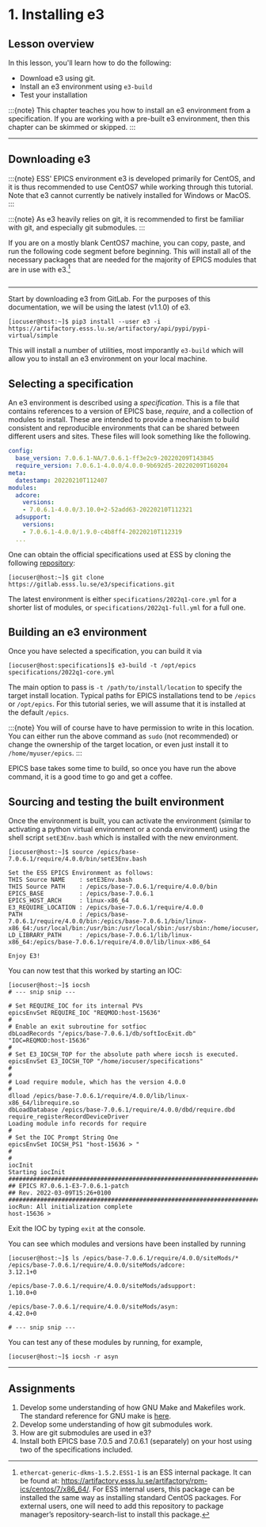 # 1. Installing e3

## Lesson overview

In this lesson, you'll learn how to do the following:

* Download e3 using git.
* Install an e3 environment using `e3-build`
* Test your installation

:::{note}
This chapter teaches you how to install an e3 environment from a specification.
If you are working with a pre-built e3 environment, then this chapter can be
skimmed or skipped.
:::

---

## Downloading e3

:::{note}
ESS' EPICS environment e3 is developed primarily for CentOS, and it is thus
recommended to use CentOS7 while working through this tutorial. Note that e3
cannot currently be natively installed for Windows or MacOS.
:::

:::{note}
As e3 heavily relies on git, it is recommended to first be familiar with git,
and especially git submodules.
:::

If you are on a mostly blank CentOS7 machine, you can copy, paste, and run the
following code segment before beginning. This will install all of the necessary
packages that are needed for the majority of EPICS modules that are in use with
e3.[^prereqpkg]

```{include} ../../../includes/deps.md
```

---

Start by downloading e3 from GitLab. For the purposes of this documentation, we
will be using the latest (v1.1.0) of e3.

```console
[iocuser@host:~]$ pip3 install --user e3 -i https://artifactory.esss.lu.se/artifactory/api/pypi/pypi-virtual/simple
```

This will install a number of utilities, most imporantly `e3-build` which will
allow you to install an e3 environment on your local machine.

## Selecting a specification

An e3 environment is described using a *specification*. This is a file that contains
references to a version of EPICS base, *require*, and a collection of modules to
install. These are intended to provide a mechanism to build consistent and reproducible
environments that can be shared between different users and sites. These files will
look something like the following.

```yaml
config:
  base_version: 7.0.6.1-NA/7.0.6.1-ff3e2c9-20220209T143845
  require_version: 7.0.6.1-4.0.0/4.0.0-9b692d5-20220209T160204
meta:
  datestamp: 20220210T112407
modules:
  adcore:
    versions:
    - 7.0.6.1-4.0.0/3.10.0+2-52add63-20220210T112321
  adsupport:
    versions:
    - 7.0.6.1-4.0.0/1.9.0-c4b8ff4-20220210T112319
  ...
```

One can obtain the official specifications used at ESS by cloning the following
[repository](https://gitlab.esss.lu.se/e3/specifications.git):

```console
[iocuser@host:~]$ git clone https://gitlab.esss.lu.se/e3/specifications.git
```

The latest environment is either `specifications/2022q1-core.yml` for a shorter
list of modules, or `specifications/2022q1-full.yml` for a full one.

## Building an e3 environment

Once you have selected a specification, you can build it via

```console
[iocuser@host:specifications]$ e3-build -t /opt/epics specifications/2022q1-core.yml
```

The main option to pass is `-t /path/to/install/location` to specify the target
install location. Typical paths for EPICS installations tend to be `/epics` or
`/opt/epics`. For this tutorial series, we will assume that it is installed at
the default `/epics`.

:::{note}
You will of course have to have permission to write in this location. You can
either run the above command as `sudo` (not recommended) or change the ownership
of the target location, or even just install it to `/home/myuser/epics`.
:::

EPICS base takes some time to build, so once you have run the above command,
it is a good time to go and get a coffee.

## Sourcing and testing the built environment

Once the environment is built, you can activate the environment (similar to
activating a python virtual environment or a conda environment) using the
shell script `setE3Env.bash` which is installed with the new environment.

```console
[iocuser@host:~]$ source /epics/base-7.0.6.1/require/4.0.0/bin/setE3Env.bash

Set the ESS EPICS Environment as follows:
THIS Source NAME    : setE3Env.bash
THIS Source PATH    : /epics/base-7.0.6.1/require/4.0.0/bin
EPICS_BASE          : /epics/base-7.0.6.1
EPICS_HOST_ARCH     : linux-x86_64
E3_REQUIRE_LOCATION : /epics/base-7.0.6.1/require/4.0.0
PATH                : /epics/base-7.0.6.1/require/4.0.0/bin:/epics/base-7.0.6.1/bin/linux-x86_64:/usr/local/bin:/usr/bin:/usr/local/sbin:/usr/sbin:/home/iocuser/.local/bin:/home/iocuser/bin
LD_LIBRARY_PATH     : /epics/base-7.0.6.1/lib/linux-x86_64:/epics/base-7.0.6.1/require/4.0.0/lib/linux-x86_64

Enjoy E3!
```

You can now test that this worked by starting an IOC:

```console
[iocuser@host:~]$ iocsh
# --- snip snip ---

# Set REQUIRE_IOC for its internal PVs
epicsEnvSet REQUIRE_IOC "REQMOD:host-15636"
#
# Enable an exit subroutine for sotfioc
dbLoadRecords "/epics/base-7.0.6.1/db/softIocExit.db" "IOC=REQMOD:host-15636"
#
# Set E3_IOCSH_TOP for the absolute path where iocsh is executed.
epicsEnvSet E3_IOCSH_TOP "/home/iocuser/specifications"
#
#
# Load require module, which has the version 4.0.0
#
dlload /epics/base-7.0.6.1/require/4.0.0/lib/linux-x86_64/librequire.so
dbLoadDatabase /epics/base-7.0.6.1/require/4.0.0/dbd/require.dbd
require_registerRecordDeviceDriver
Loading module info records for require
#
# Set the IOC Prompt String One
epicsEnvSet IOCSH_PS1 "host-15636 > "
#
#
iocInit
Starting iocInit
############################################################################
## EPICS R7.0.6.1-E3-7.0.6.1-patch
## Rev. 2022-03-09T15:26+0100
############################################################################
iocRun: All initialization complete
host-15636 >
```

Exit the IOC by typing `exit` at the console.

You can see which modules and versions have been installed by running

```console
[iocuser@host:~]$ ls /epics/base-7.0.6.1/require/4.0.0/siteMods/*
/epics/base-7.0.6.1/require/4.0.0/siteMods/adcore:
3.12.1+0

/epics/base-7.0.6.1/require/4.0.0/siteMods/adsupport:
1.10.0+0

/epics/base-7.0.6.1/require/4.0.0/siteMods/asyn:
4.42.0+0

# --- snip snip ---
```

You can test any of these modules by running, for example,

```console
[iocuser@host:~]$ iocsh -r asyn
```

---

## Assignments

1. Develop some understanding of how GNU Make and Makefiles work. The standard
   reference for GNU make is
   [here](https://www.gnu.org/software/make/manual/html_node/index.html).
2. Develop some understanding of how git submodules work.
3. How are git submodules are used in e3?
4. Install both EPICS base 7.0.5 and 7.0.6.1 (separately) on your host using two
   of the specifications included.

[^prereqpkg]: `ethercat-generic-dkms-1.5.2.ESS1-1` is an ESS internal package.
  It can be found at:
  <https://artifactory.esss.lu.se/artifactory/rpm-ics/centos/7/x86_64/>. For ESS
  internal users, this package can be installed the same way as installing
  standard CentOS packages. For external users, one will need to add this
  repository to package manager’s repository-search-list to install this
  package.
